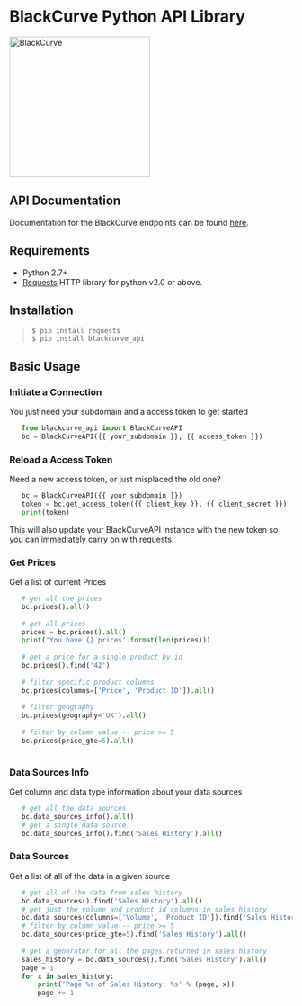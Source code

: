 
# BlackCurve Python API Library 
<img alt='BlackCurve' src="https://blackcurve.io/api/docs/_images/blackcurve-logo.png" width="250">

## API Documentation  
Documentation for the BlackCurve endpoints can be found [here](https://blackcurve.io/api/docs/index.html).  

## Requirements  
* Python 2.7+
* [Requests](http://docs.python-requests.org/en/master/) HTTP library for python v2.0 or above.  
  
## Installation
> `$ pip install requests`  
> `$ pip install blackcurve_api`

## Basic Usage
### Initiate a Connection
You just need your subdomain and a access token to get started
 ```python
	from blackcurve_api import BlackCurveAPI	
	bc = BlackCurveAPI({{ your_subdomain }}, {{ access_token }})	
```
### Reload a Access Token
Need a new access token, or just misplaced the old one?
 ```python
	bc = BlackCurveAPI({{ your_subdomain }})
	token = bc.get_access_token({{ client_key }}, {{ client_secret }})
	print(token)	
```
This will also update your BlackCurveAPI instance with the new token so you can immediately carry on with requests.

### Get Prices
Get a list of current Prices
 ```python
	# get all the prices
	bc.prices().all()
	
	# get all prices
	prices = bc.prices().all()
	print('You have {} prices'.format(len(prices)))
			
	# get a price for a single product by id
	bc.prices().find('42')
	
	# filter specific product columns
	bc.prices(columns=['Price', 'Product ID']).all()
	
	# filter geography
	bc.prices(geography='UK').all()
	
	# filter by column value -- price >= 5
	bc.prices(price_gte=5).all()
	
```

### Data Sources Info
Get column and data type information about your data sources
 ```python
	# get all the data sources
	bc.data_sources_info().all()
	# get a single data source
	bc.data_sources_info().find('Sales History').all()
```
### Data Sources
Get a list of all of the data in a given source
 ```python
	# get all of the data from sales history
	bc.data_sources().find('Sales History').all()
	# get just the volume and product id columns in sales history
	bc.data_sources(columns=['Volume', 'Product ID']).find('Sales History').all()
	# filter by column value -- price >= 5
	bc.data_sources(price_gte=5).find('Sales History').all()
	
	# get a generator for all the pages returned in sales history
	sales_history = bc.data_sources().find('Sales History').all()
	page = 1
	for x in sales_history:
		print('Page %s of Sales History: %s' % (page, x))
		page += 1
```





